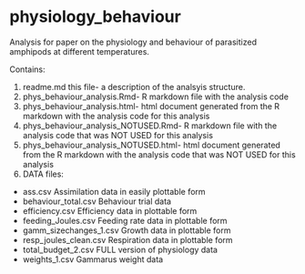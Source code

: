 # physiology_behaviour

Analysis for paper on the physiology and behaviour of parasitized amphipods at different temperatures. 

Contains:
1. readme.md this file- a description of the analsyis structure.
2. phys_behaviour_analysis.Rmd- R markdown file with the analysis code
3. phys_behaviour_analysis.html- html document  generated from the R markdown with the analysis code for this analysis
4. phys_behaviour_analysis_NOTUSED.Rmd- R markdown file with the analysis code that was NOT USED for this analysis
5. phys_behaviour_analysis_NOTUSED.html- html document generated from the R markdown with the analysis code that was NOT USED for this analysis
6. DATA files:

  - ass.csv Assimilation data in easily plottable form
  - behaviour_total.csv Behaviour trial data
  - efficiency.csv Efficiency data in plottable form
  - feeding_Joules.csv Feeding rate data in plottable form
  - gamm_sizechanges_1.csv Growth data in plottable form
  - resp_joules_clean.csv Respiration data in plottable form
  - total_budget_2.csv FULL version of physiology data
  - weights_1.csv Gammarus weight data
